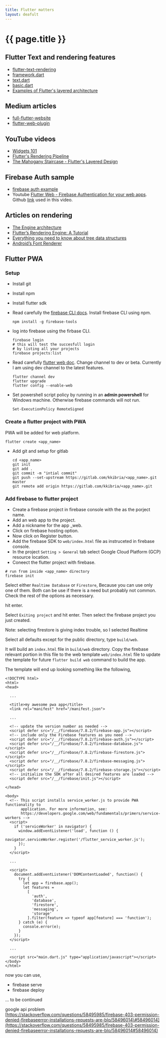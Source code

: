 ```yaml
---
title: Flutter matters
layout: deafult
---
```


# {{ page.title }}

## Flutter Text and rendering features

* [flutter-text-rendering](https://www.raywenderlich.com/4562681-flutter-text-rendering)
* [framework.dart](https://github.com/flutter/flutter/blob/master/packages/flutter/lib/src/widgets/framework.dart)
* [text.dart](https://github.com/flutter/flutter/blob/master/packages/flutter/lib/src/widgets/text.dart)
* [basic.dart](https://github.com/flutter/flutter/blob/master/packages/flutter/lib/src/widgets/basic.dart)
* [Examples of Flutter's layered architecture](https://github.com/flutter/flutter/tree/master/examples/layers)

## Medium articles

* [full-flutter-website](https://medium.com/flutter-community/more-than-a-flutter-web-app-is-a-full-flutter-website-c6bb210b1f16)
* [flutter-web-plugin](https://medium.com/flutter/how-to-write-a-flutter-web-plugin-5e26c689ea1)

## YouTube videos

* [Widgets 101](https://www.youtube.com/watch?v=CXedqMlLo7M)
* [Flutter's Rendering Pipeline](https://www.youtube.com/watch?v=UUfXWzp0-DU)
* [The Mahogany Staircase - Flutter's Layered Design](https://www.youtube.com/watch?v=dkyY9WCGMi0)
  
## Firebase Auth sample

* [firebase auth example](https://github.com/FirebaseExtended/flutterfire/tree/master/packages/firebase_auth/firebase_auth/example)
* Youtube [Flutter Web - Firebase Authentication for your web apps](https://youtu.be/qtJU5T0tF-M).
  Github [link](https://github.com/rajayogan/flutterweb-firebaseauth) used in this video.

## Articles on rendering

* [The Engine architecture](https://github.com/flutter/flutter/wiki/The-Engine-architecture)
* [Flutter’s Rendering Engine: A Tutorial ](https://medium.com/saugo360/flutters-rendering-engine-a-tutorial-part-1-e9eff68b825d)
* [Everything you need to know about tree data structures](https://www.freecodecamp.org/news/all-you-need-to-know-about-tree-data-structures-bceacb85490c/)
* [Android’s Font Renderer](https://medium.com/@romainguy/androids-font-renderer-c368bbde87d9)

## Flutter PWA

### Setup

* Install git
* Install npm
* Install flutter sdk
* Read carefully the [firebase CLI docs](https://firebase.google.com/docs/cli). Install firebase CLI using npm.

  ```text
  npm install -g firebase-tools
  ```

* log into firebase using the firbase CLI.

  ```text
  firebase login
  # this will test the succesfull login
  # by listing all your projects
  firebase projects:list
  ```

* Read carefully [flutter web doc](https://flutter.dev/docs/get-started/web). Change channel to dev or beta. Currently I am using dev channel to the latest features.

  ```text
  flutter channel dev
  flutter upgrade
  flutter config --enable-web
  ```

* Set powershell script policy by running in an **admin powershell** for Windows machine. Otherwise firebase commands will not run.

  ```text
  Set-ExecutionPolicy RemoteSigned
  ```

### Create a flutter project with PWA

PWA will be added for web platform.

```text
flutter create <app_name>
```

* Add git and setup for gitlab

  ```text
  cd <app_name>
  git init
  git add .
  git commit -m "intial commit"
  git push --set-upstream https://gitlab.com/kkibria/<app_name>.git master
  git remote add origin https://gitlab.com/kkibria/<app_name>.git
  ```

### Add firebase to flutter project

* Create a firebase project in firebase console with the  as the porject name.
* Add an web app to the project.
* Add a nickname for the app \_web.
* Click on firebase hosting option.
* Now click on Register button.
* Add the firebase SDK to `web/index.html` file as instruceted in firebase console.
* In the project `Setting > General` tab select Google Cloud Platform \(GCP\) resource location.
* Coneect the flutter project with firebase.

```text
# run from inside <app_name> directory
firebase init
```

Select either `Realtime Database` or `Firestore`, Because you can use only one of them. Both can be use if there is a need but probably not common. Check the rest of the options as necessary.



hit enter.

Select `Exiting project` and hit enter. Then select the firebase project you just created.

Note: selecting firestore is giving index trouble, so I selected Realtime

Select all defaults except for the public directory, type `build/web`.

It will build an `index.html` file in `build/web` directory. Copy the firebase relevant portion in this file to the web template `web/index.html` file to update the template for future `flutter build web` command to build the app.

The template will end up looking something like the following,

```text
<!DOCTYPE html>
<html>
<head>

  ...

  <title>my awesome pwa app</title>
  <link rel="manifest" href="/manifest.json">

  ...

  <!-- update the version number as needed -->
  <script defer src="/__/firebase/7.8.2/firebase-app.js"></script>
  <!-- include only the Firebase features as you need -->
  <script defer src="/__/firebase/7.8.2/firebase-auth.js"></script>
  <script defer src="/__/firebase/7.8.2/firebase-database.js"></script>
  <script defer src="/__/firebase/7.8.2/firebase-firestore.js"></script>
  <script defer src="/__/firebase/7.8.2/firebase-messaging.js"></script>
  <script defer src="/__/firebase/7.8.2/firebase-storage.js"></script>
  <!-- initialize the SDK after all desired features are loaded -->
  <script defer src="/__/firebase/init.js"></script>

</head>

<body>
  <!-- This script installs service_worker.js to provide PWA functionality to
       application. For more information, see:
       https://developers.google.com/web/fundamentals/primers/service-workers -->
  <script>
    if ('serviceWorker' in navigator) {
      window.addEventListener('load', function () {
        navigator.serviceWorker.register('/flutter_service_worker.js');
      });
    }
  </script>

  ...

  <script>
    document.addEventListener('DOMContentLoaded', function() {
      try {
        let app = firebase.app();
        let features = 
          [
            'auth', 
            'database',
            'firestore', 
            'messaging', 
            'storage'
          ].filter(feature => typeof app[feature] === 'function');
      } catch (e) {
        console.error(e);
      }
    });
  </script>

  ...

  <script src="main.dart.js" type="application/javascript"></script>
</body>
</html>
```

now you can use,

* firebase serve
* firebase deploy

... to be continued

google api problem [https://stackoverflow.com/questions/58495985/firebase-403-permission-denied-firebaseerror-installations-requests-are-blo/58496014\#58496014](https://stackoverflow.com/questions/58495985/firebase-403-permission-denied-firebaseerror-installations-requests-are-blo/58496014#58496014)

